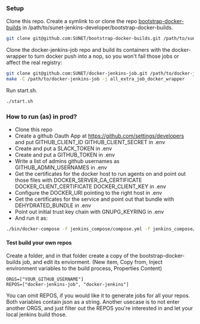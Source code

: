 ### Setup
Clone this repo.
Create a symlink to or clone the repo [bootstrap-docker-builds](https://github.com/SUNET/bootstrap-docker-builds) in /path/to/sunet-jenkins-developer/bootstrap-docker-builds.
```bash
git clone git@github.com:SUNET/bootstrap-docker-builds.git /path/to/sunet-jenkins-developer/
```
Clone the docker-jenkins-job repo and build its containers with the docker-wrapper
to turn docker push into a nop, so you won't fail those jobs or affect the real registry:
```bash
git clone git@github.com:SUNET/docker-jenkins-job.git /path/to/docker-jenkins-job
make -C /path/to/docker-jenkins-job -j all_extra_job_docker_wrapper
```
Run start.sh.
```bash
./start.sh
```

### How to run (as) in prod?
* Clone this repo
* Create a github Oauth App at https://github.com/settings/developers and put GITHUB_CLIENT_ID GITHUB_CLIENT_SECRET in .env
* Create and put a SLACK_TOKEN in .env
* Create and put a GITHUB_TOKEN in .env
* Write a list of admins github usernames as GITHUB_ADMIN_USERNAMES in .env
* Get the certificates for the docker host to run agents on and point out those files with DOCKER_SERVER_CA_CERTIFICATE DOCKER_CLIENT_CERTIFICATE DOCKER_CLIENT_KEY in .env
* Configure the DOCKER_URI pointing to the right host in .env
* Get the certificates for the service and point out that bundle with DEHYDRATED_BUNDLE in .env
* Point out initial trust key chain with GNUPG_KEYRING in .env
* And run it as:
```bash
./bin/docker-compose -f jenkins_compose/compose.yml -f jenkins_compose/prod.yml
```

#### Test build your own repos
Create a folder, and in that folder create a copy of the bootstrap-docker-builds
job, and edit its enviorment.
(New item, Copy from, Inject environment variables to the build process, Properties Content)
```
ORGS=["YOUR_GITHUB_USERNAME"]
REPOS=["docker-jenkins-job", "docker-jenkins"]
```
You can omit REPOS, if you would like it to generate jobs for all your repos.
Both variables contain json as a string.
Another usecase is to not enter another ORGS, and just filter out the REPOS
you're interested in and let your local jenkins build those.

